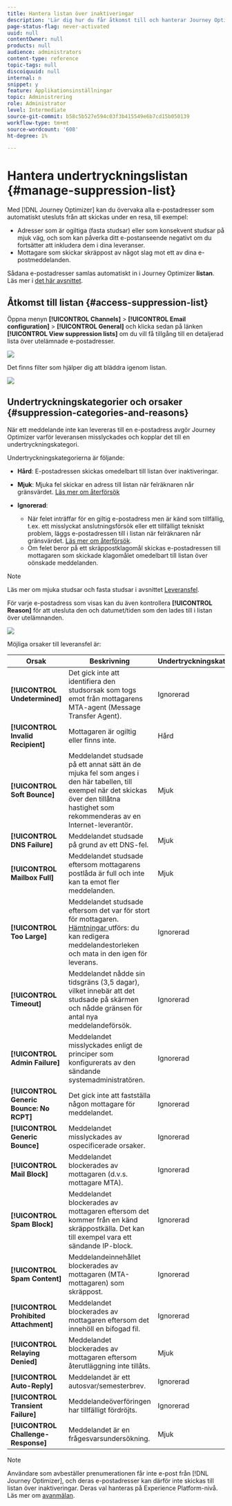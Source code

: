 ```yaml
---
title: Hantera listan över inaktiveringar
description: 'Lär dig hur du får åtkomst till och hanterar Journey Optimizer-listan över inaktiveringar '
page-status-flag: never-activated
uuid: null
contentOwner: null
products: null
audience: administrators
content-type: reference
topic-tags: null
discoiquuid: null
internal: n
snippet: y
feature: Applikationsinställningar
topic: Administrering
role: Administrator
level: Intermediate
source-git-commit: b58c5b527e594c03f3b415549e6b7cd15b050139
workflow-type: tm+mt
source-wordcount: '608'
ht-degree: 1%

---
```



# Hantera undertryckningslistan {#manage-suppression-list}

Med [!DNL Journey Optimizer] kan du övervaka alla e-postadresser som automatiskt utesluts från att skickas under en resa, till exempel:

* Adresser som är ogiltiga (fasta studsar) eller som konsekvent studsar på mjuk väg, och som kan påverka ditt e-postanseende negativt om du fortsätter att inkludera dem i dina leveranser.
* Mottagare som skickar skräppost av något slag mot ett av dina e-postmeddelanden.

<!--Profiles who unsubscribe from your sendings. Learn more on [opting-out](../consent.md). NOT TRUE as confirmed by eng.: "Subscribe and Unsubscribe are handled by the Consent/Subscription service. A user that opts out will not make it to the suppression list – we won’t send them emails."-->

Sådana e-postadresser samlas automatiskt in i Journey Optimizer **listan**. Läs mer i [det här avsnittet](../suppression-list.md).

## Åtkomst till listan {#access-suppression-list}

Öppna menyn **[!UICONTROL Channels]** > **[!UICONTROL Email configuration]** > **[!UICONTROL General]** och klicka sedan på länken **[!UICONTROL View suppression lists]** om du vill få tillgång till en detaljerad lista över utelämnade e-postadresser.

![](../assets/suppression-list-link.png)

Det finns filter som hjälper dig att bläddra igenom listan.

![](../assets/suppression-list-filters.png)

<!--suppression date,  category and reason, but on staging, only creation date filter is available-->

<!--You can also download the list as a CSV file for analysis and reporting purpose. Won't be available.-->

## Undertryckningskategorier och orsaker {#suppression-categories-and-reasons}

När ett meddelande inte kan levereras till en e-postadress avgör Journey Optimizer varför leveransen misslyckades och kopplar det till en undertryckningskategori.

Undertryckningskategorierna är följande:

* **Hård**: E-postadressen skickas omedelbart till listan över inaktiveringar.

* **Mjuk**: Mjuka fel skickar en adress till listan när felräknaren når gränsvärdet. [Läs mer om återförsök](retries.md)

* **Ignorerad**:
   * När felet inträffar för en giltig e-postadress men är känd som tillfällig, t.ex. ett misslyckat anslutningsförsök eller ett tillfälligt tekniskt problem, läggs e-postadressen till i listan när felräknaren når gränsvärdet. [Läs mer om återförsök](retries.md).
   * Om felet beror på ett skräppostklagomål skickas e-postadressen till mottagaren som skickade klagomålet omedelbart till listan över oönskade meddelanden.

<!--**Manual**: You can also manually add an email address to the suppression list. => Manual category will be available when manually adding an address to the suppression list (via API)-->

>[!NOTE]
>
>Läs mer om mjuka studsar och fasta studsar i avsnittet [Leveransfel](../suppression-list.md#delivery-failures).

För varje e-postadress som visas kan du även kontrollera **[!UICONTROL Reason]** för att utesluta den och datumet/tiden som den lades till i listan över utelämnanden.

![](../assets/suppression-list-temp.png)
<!--to replace with suppression-list.png when Manual category is available (through API)-->

Möjliga orsaker till leveransfel är:

| Orsak | Beskrivning | Undertryckningskategori |
---------|----------|--------- |
| **[!UICONTROL Undetermined]** | Det gick inte att identifiera den studsorsak som togs emot från mottagarens MTA-agent (Message Transfer Agent). | Ignorerad |
| **[!UICONTROL Invalid Recipient]** | Mottagaren är ogiltig eller finns inte. | Hård |
| **[!UICONTROL Soft Bounce]** | Meddelandet studsade på ett annat sätt än de mjuka fel som anges i den här tabellen, till exempel när det skickas över den tillåtna hastighet som rekommenderas av en Internet-leverantör. | Mjuk |
| **[!UICONTROL DNS Failure]** | Meddelandet studsade på grund av ett DNS-fel. | Mjuk |
| **[!UICONTROL Mailbox Full]** | Meddelandet studsade eftersom mottagarens postlåda är full och inte kan ta emot fler meddelanden. | Mjuk |
| **[!UICONTROL Too Large]** | Meddelandet studsade eftersom det var för stort för mottagaren. [Hämtningar ](retries.md) utförs: du kan redigera meddelandestorleken och mata in den igen för leverans. | Ignorerad |
| **[!UICONTROL Timeout]** | Meddelandet nådde sin tidsgräns (3,5 dagar), vilket innebär att det studsade på skärmen och nådde gränsen för antal nya meddelandeförsök. | Ignorerad |
| **[!UICONTROL Admin Failure]** | Meddelandet misslyckades enligt de principer som konfigurerats av den sändande systemadministratören. <!--For example, if emails are blackholed at the global, domain or binding level using the "blackhole" directive, this bounce code is used.--> | Ignorerad |
| **[!UICONTROL Generic Bounce: No RCPT]** | Det gick inte att fastställa någon mottagare för meddelandet. | Ignorerad |
| **[!UICONTROL Generic Bounce]** | Meddelandet misslyckades av ospecificerade orsaker. | Ignorerad |
| **[!UICONTROL Mail Block]** | Meddelandet blockerades av mottagaren (d.v.s. mottagare MTA). | Ignorerad |
| **[!UICONTROL Spam Block]** | Meddelandet blockerades av mottagaren eftersom det kommer från en känd skräppostkälla. Det kan till exempel vara ett sändande IP-block. | Ignorerad |
| **[!UICONTROL Spam Content]** | Meddelandeinnehållet blockerades av mottagaren (MTA-mottagaren) som skräppost. | Ignorerad |
| **[!UICONTROL Prohibited Attachment]** | Meddelandet blockerades av mottagaren eftersom det innehöll en bifogad fil. | Ignorerad |
| **[!UICONTROL Relaying Denied]** | Meddelandet blockerades av mottagaren eftersom återutläggning inte tillåts. | Mjuk |
| **[!UICONTROL Auto-Reply]** | Meddelandet är ett autosvar/semesterbrev. | Ignorerad |
| **[!UICONTROL Transient Failure]** | Meddelandeöverföringen har tillfälligt fördröjts. | Ignorerad |
| **[!UICONTROL Challenge-Response]** | Meddelandet är en frågesvarsundersökning. | Mjuk |

>[!NOTE]
>
>Användare som avbeställer prenumerationen får inte e-post från [!DNL Journey Optimizer], och deras e-postadresser kan därför inte skickas till listan över inaktiveringar. Deras val hanteras på Experience Platform-nivå. Läs mer om [avanmälan](../consent.md).

<!--
Removed from the table provided by SparkPost/Momentum:
| **[!UICONTROL Subscribe]** | The message is a subscribe request. | Ignored |
| **[!UICONTROL Unsubscribe]** | The message is an unsubscribe request. | Hard |
-->

<!--Note to add eventually: If a user is subscribed and [!DNL Journey Optimizer] fails to send emails to their subscribed email address, they will get added to the suppression list. (not sure it's possible to subscribe through AJO or need to find reference to Experience Platform doc?)-->


